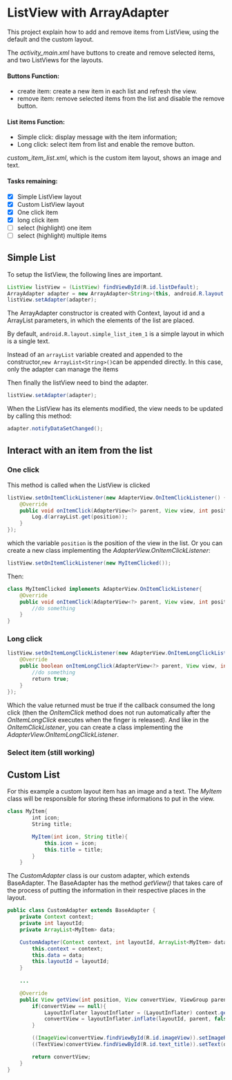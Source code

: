 # ListView with ArrayAdapter

This project explain how to add and remove items from ListView, using the default and the custom layout.

The _activity_main.xml_ have buttons to create and remove selected items, and two ListViews for the layouts.

#### Buttons Function: ####
* create item: create a new item in each list and refresh the view.
* remove item: remove selected items from the list and disable the remove button.
#### List items Function: ####
* Simple click: display message with the item information;
* Long click: select item from list and enable the remove button.

_custom_item_list.xml_, which is the custom item layout, shows an image and text.

#### Tasks remaining:
- [x] Simple ListView layout
- [x] Custom ListView layout
- [x] One click item
- [x] long click item
- [ ] select (highlight) one item
- [ ] select (highlight) multiple items

## Simple List

To setup the listView, the following lines are important.
```java
ListView listView = (ListView) findViewById(R.id.listDefault);
ArrayAdapter adapter = new ArrayAdapter<String>(this, android.R.layout.simple_list_item_1, arrayList);
listView.setAdapter(adapter);
```
The ArrayAdapter constructor is created with Context, layout id and a ArrayList<T> parameters, in which the elements of the list are placed.

By default, `android.R.layout.simple_list_item_1` is a simple layout in which is a single text.

Instead of an `arrayList` variable created and appended to the constructor,`new ArrayList<String>()`can be appended directly. In this case, only the adapter can manage the items

Then finally the listView need to bind the adapter.
```java
listView.setAdapter(adapter);
```

When the ListView has its elements modified, the view needs to be updated by calling this method:
```java
adapter.notifyDataSetChanged();
```

## Interact with an item from the list
### One click
This method is called when the ListView is clicked

```java
listView.setOnItemClickListener(new AdapterView.OnItemClickListener() {
    @Override
    public void onItemClick(AdapterView<?> parent, View view, int position, long id) {
        Log.d(arrayList.get(position));
    }
});
```
which the variable `position` is the position of the view in the list.
Or you can create a new class implementing the _AdapterView.OnItemClickListener_:

```java
listView.setOnItemClickListener(new MyItemClicked());
```
Then:
```java
class MyItemClicked implements AdapterView.OnItemClickListener{
    @Override
    public void onItemClick(AdapterView<?> parent, View view, int position, long id) {
        //do something
    }
}
```

### Long click
```java
listView.setOnItemLongClickListener(new AdapterView.OnItemLongClickListener() {
    @Override
    public boolean onItemLongClick(AdapterView<?> parent, View view, int position, long id) {
        //do something
        return true;
    }
});
```
Which the value returned must be true if the callback consumed the long click (then the _OnItemClick_ method does not run automatically after the _OnItemLongClick_ executes when the finger is released).
And like in the _OnItemClickListener_, you can create a class implementing the _AdapterView.OnItemLongClickListener_.

### Select item (still working)


## Custom List

For this example a custom layout item has an image and a text. The _MyItem_ class will be responsible for storing these informations to put in the view.
```java
class MyItem{
        int icon;
        String title;

        MyItem(int icon, String title){
            this.icon = icon;
            this.title = title;
        }
    }
```
The _CustomAdapter_ class is our custom adapter, which extends BaseAdapter. The BaseAdapter has the method _getView()_ that takes care of the process of putting the information in their respective places in the layout.

```java
public class CustomAdapter extends BaseAdapter {
    private Context context;
    private int layoutId;
    private ArrayList<MyItem> data;

    CustomAdapter(Context context, int layoutId, ArrayList<MyItem> data){
        this.context = context;
        this.data = data;
        this.layoutId = layoutId;
    }
    
    ...

    @Override
    public View getView(int position, View convertView, ViewGroup parent) {
        if(convertView == null){
            LayoutInflater layoutInflater = (LayoutInflater) context.getSystemService(Context.LAYOUT_INFLATER_SERVICE);
            convertView = layoutInflater.inflate(layoutId, parent, false);
        }

        ((ImageView)convertView.findViewById(R.id.imageView)).setImageResource(data.get(position).icon);
        ((TextView)convertView.findViewById(R.id.text_title)).setText(data.get(position).text);

        return convertView;
    }
}
```

